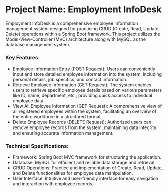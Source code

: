 # Project Name: Employment InfoDesk

Employment InfoDesk is a comprehensive employee information management system designed for practicing CRUD (Create, Read, Update, Delete) operations within a Spring Boot framework. This project utilizes the Model-View-Controller (MVC) architecture along with MySQL as the database management system.

### Key Features:

- Employee Information Entry (POST Request): Users can conveniently input and store detailed employee information into the system, including personal details, job specifics, and contact information.
- Retrieve Employee Information (GET Request): The system enables users to retrieve specific employee details based on various parameters like ID, name, department, etc., providing quick access to individual employee data.
- View All Employee Information (GET Request): A comprehensive view of all registered employees within the system, facilitating an overview of the entire workforce in a structured format.
- Delete Employee Records (DELETE Request): Authorized users can remove employee records from the system, maintaining data integrity and ensuring accurate information management.

### Technical Specifications:
- Framework: Spring Boot MVC framework for structuring the application.
- Database: MySQL for efficient and reliable data storage and retrieval.
- CRUD Operations: Practice and implementation of Create, Read, Update, and Delete functionalities for employee data manipulation.
- User Interface: Intuitive and user-friendly interface for easy navigation and interaction with employee records.
